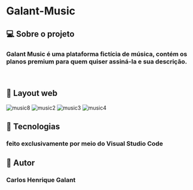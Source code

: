 # Galant-Music

## 💻 Sobre o projeto

### Galant Music é uma plataforma fictícia de música, contém os planos premium para quem quiser assiná-la e sua descrição.
<br>

## 🎨 Layout web

![music8](https://user-images.githubusercontent.com/123756073/220763248-cce8c6d2-558e-4d66-943a-8844366f3bee.png)
![music2](https://user-images.githubusercontent.com/123756073/220762962-4bf8ba6d-8ef4-43e7-b44a-0d84c9f1ff65.png)
![music3](https://user-images.githubusercontent.com/123756073/220762989-312dc5a4-2959-4cea-bde7-300248293669.png)
![music4](https://user-images.githubusercontent.com/123756073/220763027-eb0cd936-8258-4d0e-aa76-0b1dc8be6bec.png)

## 🚀 Tecnologias
### feito exclusivamente por meio do Visual Studio Code

## 🦸 Autor
### Carlos Henrique Galant

